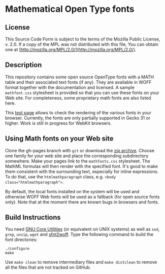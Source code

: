 Mathematical Open Type fonts
============================

License
-------

This Source Code Form is subject to the terms of the Mozilla Public
License, v. 2.0. If a copy of the MPL was not distributed with this
file, You can obtain one at
[http://mozilla.org/MPL/2.0/](http://mozilla.org/MPL/2.0/).

Description
-----------

This repository contains some open source OpenType fonts with a MATH table and
their associated text fonts (if any). They are available in WOFF format
together with the documentation and licensed. A sample `mathfont.css` stylesheet
is provided so that you can use these fonts on your Web site. For completeness,
some proprietary math fonts are also listed here.

This [test page](http://fred-wang.github.io/MathFonts/) allows to check the
rendering of the various fonts in your browser. Currently, the fonts are only
partially supported in Gecko 31 or higher. Work is still in progress for WebKit
browsers.

Using Math fonts on your Web site
---------------------------------

Clone the gh-pages branch with `git` or download the
[zip archive](https://github.com/fred-wang/MathFonts/archive/gh-pages.zip). Choose
one family for your web site and place the corresponding subdirectory somewhere.
Make your pages link to the `mathfonts.css` stylesheet. The MathML formulas
will then render with the specified font. It's good to make them consistent
with the surrounding text, especially for inline expressions. To do that,
use the `htmlmathparagraph` class, e.g. `<body class="htmlmathparagraph">`.

By default, the local fonts installed on the system will be used and otherwise
WOFF Web fonts will be used as a fallback (for open source fonts only). Note
that at the moment there are known bugs in browsers and fonts.

Build Instructions
------------------

You need [GNU Core Utilities](https://en.wikipedia.org/wiki/GNU_Core_Utilities)
(or equivalent on UNIX systems) as well as `sed`, `grep`, `unzip`, `wget` and
[sfnt2woff](https://people.mozilla.org/~jkew/woff/woff-code-latest.zip). Type
the following command to build the font directories:

    ./configure
    make

Use `make clean` to remove intermediary files and `make distclean` to remove
all the files that are not tracked on GitHub.
